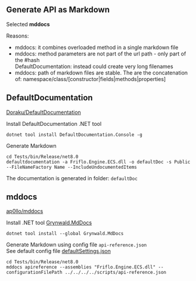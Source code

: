 ## Generate API as Markdown


Selected **mddocs**

Reasons:
- mddocs: it combines overloaded method in a single markdown file
- mddocs: method parameters are not part of the url path - only part of the #hash  
  DefaultDocumentation: instead could create very long filenames
- mddocs: path of markdown files are stable. The are the concatenation of: namespace/class/[constructor|fields|methods|properties]


## **DefaultDocumentation**

[Doraku/DefaultDocumentation](https://github.com/Doraku/DefaultDocumentation)

Install DefaultDocumentation .NET tool
```
dotnet tool install DefaultDocumentation.Console -g
```

Generate Markdown
```
cd Tests/bin/Release/net8.0
defaultdocumentation -a Friflo.Engine.ECS.dll -o defaultDoc -s Public --FileNameFactory Name --IncludeUndocumentedItems
```

The documentation is generated in folder: `defaultDoc`



## **mddocs**

[ap0llo/mddocs](https://github.com/ap0llo/mddocs)


Install .NET tool [Grynwald.MdDocs](https://www.nuget.org/packages/Grynwald.MdDocs)
```
dotnet tool install --global Grynwald.MdDocs
```

Generate Markdown using config file `api-reference.json`  
See default config file [defaultSettings.json](https://github.com/ap0llo/mddocs/blob/master/src/MdDocs.Common/Configuration/defaultSettings.json)

```
cd Tests/bin/Release/net8.0
mddocs apireference --assemblies "Friflo.Engine.ECS.dll" --configurationFilePath ../../../../scripts/api-reference.json
```

